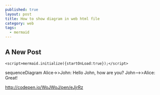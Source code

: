 ```yaml
---
published: true
layout: post
title: How to show diagram in web html file
category: web
tags:
  - mermaid
---
```

## A New Post

<script src="https://cdn.rawgit.com/knsv/mermaid/0.5.1/dist/mermaid.min.js"></script>
    <script>mermaid.initialize({startOnLoad:true});</script>
<div class="mermaid">
  sequenceDiagram
    Alice->>John: Hello John, how are you?
    John-->>Alice: Great!
</div>


http://codepen.io/WoJWoJ/pen/eJjrRz

